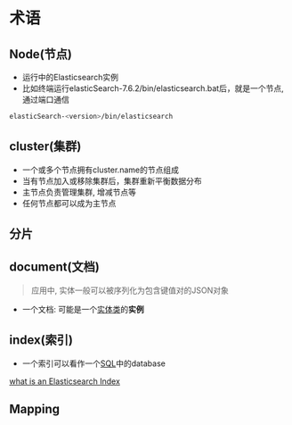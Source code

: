 # 术语

## Node(节点)

- 运行中的Elasticsearch实例
- 比如终端运行elasticSearch-7.6.2/bin/elasticsearch.bat后，就是一个节点, 通过端口通信

```bash
elasticSearch-<version>/bin/elasticsearch
```

## cluster(集群)

- 一个或多个节点拥有cluster.name的节点组成
- 当有节点加入或移除集群后，集群重新平衡数据分布
- 主节点负责管理集群, 增减节点等
- 任何节点都可以成为主节点

## 分片

## document(文档)

> 应用中, 实体一般可以被序列化为包含键值对的JSON对象

- 一个文档: 可能是一个[实体类](Java_Pojo.md)的**实例**

## index(索引)

- 一个索引可以看作一个[SQL](MySQL.md)中的database


[what is an Elasticsearch Index](ElasticSearch_Index_Blog.md)

## Mapping


